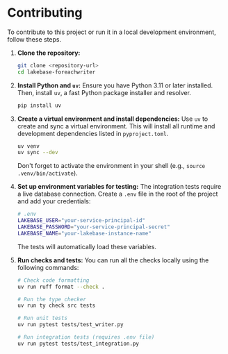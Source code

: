 # Contributing

To contribute to this project or run it in a local development environment, follow these steps.

1.  **Clone the repository:**
    ```bash
    git clone <repository-url>
    cd lakebase-foreachwriter
    ```

2.  **Install Python and `uv`:**
    Ensure you have Python 3.11 or later installed. Then, install `uv`, a fast Python package installer and resolver.
    ```bash
    pip install uv
    ```

3.  **Create a virtual environment and install dependencies:**
    Use `uv` to create and sync a virtual environment. This will install all runtime and development dependencies listed in `pyproject.toml`.
    ```bash
    uv venv
    uv sync --dev
    ```
    Don't forget to activate the environment in your shell (e.g., `source .venv/bin/activate`).

4.  **Set up environment variables for testing:**
    The integration tests require a live database connection. Create a `.env` file in the root of the project and add your credentials:
    ```bash
    # .env
    LAKEBASE_USER="your-service-principal-id"
    LAKEBASE_PASSWORD="your-service-principal-secret"
    LAKEBASE_NAME="your-lakebase-instance-name"
    ```
    The tests will automatically load these variables.

5.  **Run checks and tests:**
    You can run all the checks locally using the following commands:
    ```bash
    # Check code formatting
    uv run ruff format --check .

    # Run the type checker
    uv run ty check src tests

    # Run unit tests
    uv run pytest tests/test_writer.py

    # Run integration tests (requires .env file)
    uv run pytest tests/test_integration.py
    ``` 